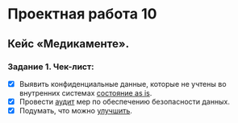 # Проектная работа 10

## Кейс «Медикаменте».

### Задание 1. Чек-лист:

 - [x] Выявить конфиденциальные данные, которые не учтены во внутренних системах [состояние as is](./As-Is-Analysis.md).
 - [x] Провести [аудит](./Audit.md) мер по обеспечению безопасности данных.
 - [x] Подумать, что можно [улучшить](./TODO.md).
